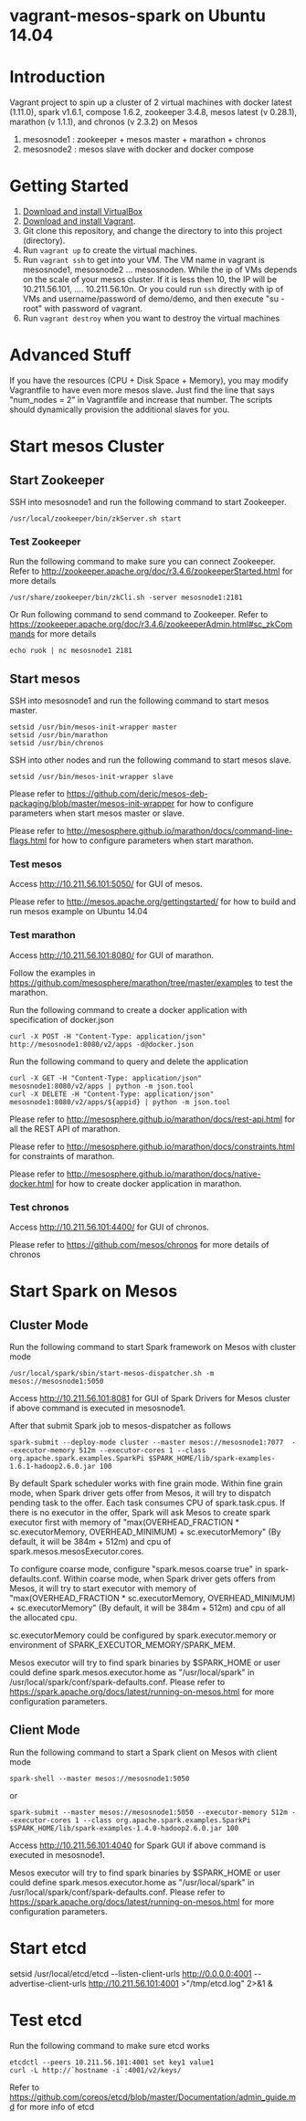 vagrant-mesos-spark on Ubuntu 14.04
================================

# Introduction

Vagrant project to spin up a cluster of 2 virtual machines with docker latest (1.11.0), spark v1.6.1, compose 1.6.2, zookeeper 3.4.8, mesos latest (v 0.28.1), marathon (v 1.1.1), and chronos (v 2.3.2) on Mesos

1. mesosnode1 : zookeeper + mesos master + marathon + chronos
2. mesosnode2 : mesos slave with docker and docker compose

# Getting Started

1. [Download and install VirtualBox](https://www.virtualbox.org/wiki/Downloads)
2. [Download and install Vagrant](http://www.vagrantup.com/downloads.html).
3. Git clone this repository, and change the directory to into this project (directory).
4. Run ```vagrant up``` to create the virtual machines.
5. Run ```vagrant ssh``` to get into your VM. The VM name in vagrant is mesosnode1, mesosnode2 ... mesosnoden. While the ip of VMs depends on the scale of your mesos cluster. If it is less then 10, the IP will be 10.211.56.101, .... 10.211.56.10n. Or you could run ```ssh``` directly with ip of VMs and username/password of demo/demo, and then execute "su - root" with password of vagrant.
7. Run ```vagrant destroy``` when you want to destroy the virtual machines

# Advanced Stuff

If you have the resources (CPU + Disk Space + Memory), you may modify Vagrantfile to have even more mesos slave. Just find the line that says "num_nodes = 2" in Vagrantfile and increase that number. The scripts should dynamically provision the additional slaves for you.

# Start mesos Cluster

## Start Zookeeper

SSH into mesosnode1 and run the following command to start Zookeeper.

```
/usr/local/zookeeper/bin/zkServer.sh start
```

### Test Zookeeper
Run the following command to make sure you can connect Zookeeper. Refer to http://zookeeper.apache.org/doc/r3.4.6/zookeeperStarted.html for more details

```
/usr/share/zookeeper/bin/zkCli.sh -server mesosnode1:2181
```

Or Run following command to send command to Zookeeper. Refer to https://zookeeper.apache.org/doc/r3.4.6/zookeeperAdmin.html#sc_zkCommands for more details

```
echo ruok | nc mesosnode1 2181
```

## Start mesos

SSH into mesosnode1 and run the following command to start mesos master.

```
setsid /usr/bin/mesos-init-wrapper master
setsid /usr/bin/marathon
setsid /usr/bin/chronos
```

SSH into other nodes and run the following command to start mesos slave.

```
setsid /usr/bin/mesos-init-wrapper slave
```

Please refer to https://github.com/deric/mesos-deb-packaging/blob/master/mesos-init-wrapper for how to configure parameters when start mesos master or slave.

Please refer to http://mesosphere.github.io/marathon/docs/command-line-flags.html for how to configure parameters when start marathon.

### Test mesos

Access http://10.211.56.101:5050/ for GUI of mesos.

Please refer to http://mesos.apache.org/gettingstarted/ for how to build and run mesos example on Ubuntu 14.04

### Test marathon

Access http://10.211.56.101:8080/ for GUI of marathon.

Follow the examples in https://github.com/mesosphere/marathon/tree/master/examples to test the marathon.

Run the following command to create a docker application with specification of docker.json

```
curl -X POST -H "Content-Type: application/json" http://mesosnode1:8080/v2/apps -d@docker.json
```

Run the following command to query and delete the application

```
curl -X GET -H "Content-Type: application/json" mesosnode1:8080/v2/apps | python -m json.tool
curl -X DELETE -H "Content-Type: application/json" mesosnode1:8080/v2/apps/${appid} | python -m json.tool
```

Please refer to http://mesosphere.github.io/marathon/docs/rest-api.html for all the REST API of marathon.

Please refer to http://mesosphere.github.io/marathon/docs/constraints.html for constraints of marathon.

Please refer to http://mesosphere.github.io/marathon/docs/native-docker.html for how to create docker application in marathon.

### Test chronos

Access http://10.211.56.101:4400/ for GUI of chronos.

Please refer to https://github.com/mesos/chronos for more details of chronos

# Start Spark on Mesos

## Cluster Mode

Run the following command to start Spark framework on Mesos with cluster mode

```
/usr/local/spark/sbin/start-mesos-dispatcher.sh -m mesos://mesosnode1:5050
```

Access http://10.211.56.101:8081 for GUI of Spark Drivers for Mesos cluster if above command is executed in mesosnode1. 

After that submit Spark job to mesos-dispatcher as follows

```
spark-submit --deploy-mode cluster --master mesos://mesosnode1:7077  --executor-memory 512m --executor-cores 1 --class org.apache.spark.examples.SparkPi $SPARK_HOME/lib/spark-examples-1.6.1-hadoop2.6.0.jar 100
```

By default Spark scheduler works with fine grain mode. Within fine grain mode, when Spark driver gets offer from Mesos, it will try to dispatch pending task to the offer. Each task consumes CPU of spark.task.cpus. If there is no executor in the offer, Spark will ask Mesos to create spark executor first with memory of "max(OVERHEAD_FRACTION * sc.executorMemory, OVERHEAD_MINIMUM) + sc.executorMemory" (By default, it will be 384m + 512m) and cpu of spark.mesos.mesosExecutor.cores. 

To configure coarse mode, configure "spark.mesos.coarse true" in spark-defaults.conf. Within coarse mode, when Spark driver gets offers from Mesos, it will try to start executor with memory of "max(OVERHEAD_FRACTION * sc.executorMemory, OVERHEAD_MINIMUM) + sc.executorMemory" (By default, it will be 384m + 512m) and cpu of all the allocated cpu. 

sc.executorMemory could be configured by spark.executor.memory or environment of SPARK_EXECUTOR_MEMORY/SPARK_MEM. 

Mesos executor will try to find spark binaries by $SPARK_HOME or user could define spark.mesos.executor.home as "/usr/local/spark" in /usr/local/spark/conf/spark-defaults.conf. Please refer to https://spark.apache.org/docs/latest/running-on-mesos.html for more configuration parameters. 

## Client Mode

Run the following command to start a Spark client on Mesos with client mode

```
spark-shell --master mesos://mesosnode1:5050
```

or

```
spark-submit --master mesos://mesosnode1:5050 --executor-memory 512m --executor-cores 1 --class org.apache.spark.examples.SparkPi $SPARK_HOME/lib/spark-examples-1.4.0-hadoop2.6.0.jar 100
```

Access http://10.211.56.101:4040 for Spark GUI if above command is executed in mesosnode1. 

Mesos executor will try to find spark binaries by $SPARK_HOME or user could define spark.mesos.executor.home as "/usr/local/spark" in /usr/local/spark/conf/spark-defaults.conf. Please refer to https://spark.apache.org/docs/latest/running-on-mesos.html for more configuration parameters. 

# Start etcd

setsid /usr/local/etcd/etcd --listen-client-urls http://0.0.0.0:4001 --advertise-client-urls http://10.211.56.101:4001 >"/tmp/etcd.log" 2>&1 &

# Test etcd

Run the following command to make sure etcd works

```
etcdctl --peers 10.211.56.101:4001 set key1 value1
curl -L http://`hostname -i`:4001/v2/keys/
```

Refer to https://github.com/coreos/etcd/blob/master/Documentation/admin_guide.md for more info of etcd